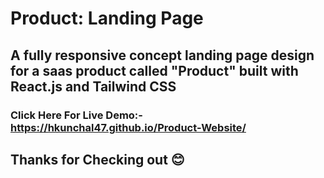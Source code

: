 # Product: Landing Page
## A fully responsive concept landing page design for a saas product called "Product" built with React.js and Tailwind CSS

### Click Here For Live Demo:- https://hkunchal47.github.io/Product-Website/

## Thanks for Checking out 😊
